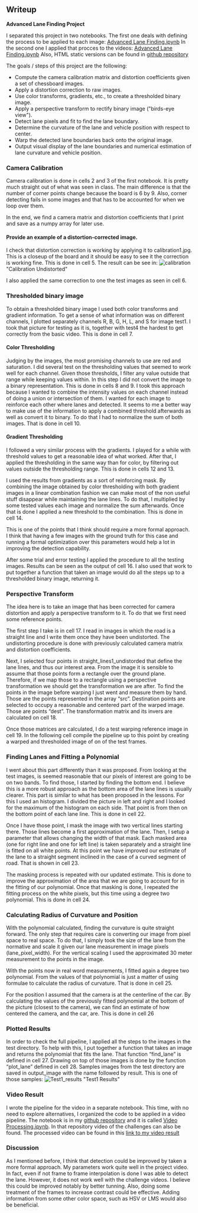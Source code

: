 ## Writeup
**Advanced Lane Finding Project**

I separated this project in two notebooks. The first one deals with defining the process to be applied to each image:
[Advanced Lane Finding.ipynb](https://github.com/albertoferna/CarND-Advanced-Lane-Lines/blob/master/Advanced%20Lane%20Finding.ipynb)
In the second one I applied that procces to the videos:
[Advanced Lane Finding.ipynb](https://github.com/albertoferna/CarND-Advanced-Lane-Lines/blob/master/Video%20Processing.ipynb)
Also, HTML static versions can be found in [github repository](https://github.com/albertoferna/CarND-Advanced-Lane-Lines)

The goals / steps of this project are the following:

* Compute the camera calibration matrix and distortion coefficients given a set of chessboard images.
* Apply a distortion correction to raw images.
* Use color transforms, gradients, etc., to create a thresholded binary image.
* Apply a perspective transform to rectify binary image ("birds-eye view").
* Detect lane pixels and fit to find the lane boundary.
* Determine the curvature of the lane and vehicle position with respect to center.
* Warp the detected lane boundaries back onto the original image.
* Output visual display of the lane boundaries and numerical estimation of lane curvature and vehicle position.


### Camera Calibration

Camera calibration is done in cells 2 and 3 of the first notebook. It is pretty much straight out of what was seen in class. The main difference is that the number of corner points change because the board is 6 by 9. Also, corner detecting fails in some images and that has to be accounted for when we loop over them.

In the end, we find a camera matrix and distortion coefficients that I print and save as a numpy array for later use.

#### Provide an example of a distortion-corrected image.

I check that distortion correction is working by applying it to calibration1.jpg. This is a closeup of the board and it should be easy to see it the correction is working fine. This is done in cell 5. The result can be see in:
![calibration](./output_images/calibration1_undistorted.jpg) "Calibration Undistorted"

I also applied the same correction to one the test images as seen in cell 6.

### Thresholded binary image

To obtain a thresholded binary image I used both color transforms and gradient information. To get a sense of what information was on different channels, I plotted separately channels R, B, G, H, L, and S for image test1. I took that picture for testing as it is, together with test4 the hardest to get correctly from the basic video. This is done in cell 7.

#### Color Thresholding

Judging by the images, the most promising channels to use are red and saturation. I did several test on the thresholding values that seemed to work well for each channel. Given those thresholds, I filter any value outside that range while keeping values within. In this step I did not convert the image to a binary representation. This is done in cells 8 and 9. I took this approach because I wanted to combine the intensity values on each channel instead of doing a union or intersection of them. I wanted for each image to reinforce each other where lanes and detected. It seems to me a better way to make use of the information to apply a combined threshold afterwards as well as convert it to binary. To do that I had to normalize the sum of both images. That is done in cell 10.

#### Gradient Thresholding

I followed a very similar process with the gradients. I played for a while with threshold values to get a reasonable idea of what worked. After that, I applied the thresholding in the same way than for color, by filtering out values outside the thresholding range. This is done in cells 12 and 13.

I used the results from gradients as a sort of reinforcing mask. By combining the image obtained by color thresholding with both gradient images in a linear combination fashion we can make most of the non useful stuff disappear while maintaining the lane lines. To do that, I multiplied by some tested values each image and normalize the sum afterwards. Once that is done I applied a new threshold to the combination. This is done in cell 14.

This is one of the points that I think should require a more formal approach. I think that having a few images with the ground truth for this case and running a formal optimization over this parameters would help a lot in improving the detection capability.

After some trial and error testing I applied the procedure to all the testing images. Results can be seen as the output of cell 16. I also used that work to put together a function that taken an image would do all the steps up to a thresholded binary image, returning it.

### Perspective Transform

The idea here is to take an image that has been corrected for camera distortion and apply a perspective transform to it. To do that we first need some reference points.

The first step I take is in cell 17. I read in images in which the road is a straight line and I write them once they have been undistorted. The undistorting procedure is done with previously calculated camera matrix and distortion coefficients.

Next, I selected four points in straight_lines1_undistorded that define the lane lines, and thus our interest area. From the image it is sensible to assume that those points form a rectangle over the ground plane. Therefore, if we map those to a rectangle using a perspective transformation we should get the transformation we are after. To find the points in the image before warping I just went and measure them by hand. Those are the points represented in the array “src”. Destination points are selected to occupy a reasonable and centered part of the warped image. Those are points “dest”.  The transformation matrix and its invers are calculated on cell 18.

Once those matrices are calculated, I do a test warping reference image in cell 19. In the following cell compile the pipeline up to this point by creating a warped and thresholded image of on of the test frames.

### Finding Lanes and Fitting a Polynomial

I went about this part differently than it was proposed. From looking at the test images, is seemed reasonable that our pixels of interest are going to be on two bands. To find those, I started by finding the bottom end. I believe this is a more robust approach as the bottom area of the lane lines is usually clearer. This part is similar to what has been proposed in the lessons. For this I used an histogram. I divided the picture in left and right and I looked for the maximum of the histogram on each side. That point is from then on the bottom point of each lane line. This is done in cell 22.

Once I have those point, I mask the image with two vertical lines starting there. Those lines become a first approximation of the lane. Then, I setup a parameter that allows changing the width of that mask. Each masked area (one for right line and one for left line) is taken separately and a straight line is fitted on all white points. At this point we have improved our estimate of the lane to a straight segment inclined in the case of a curved segment of road. That is shown in cell 23.

The masking process is repeated with our updated estimate. This is done to improve the approximation of the area that we are going to account for in the fitting of our polynomial. Once that masking is done, I repeated the fitting process on the white pixels, but this time using a degree two polynomial. This is done in cell 24.

### Calculating Radius of Curvature and Position

With the polynomial calculated, finding the curvature is quite straight forward. The only step that requires care is converting our image from pixel space to real space. To do that, I simply took the size of the lane from the normative and scale it given our lane measurement in image pixels (lane_pixel_width). For the vertical scaling I used the approximated 30 meter measurement to the points in the image.

With the points now in real word measurements, I fitted again a degree two polynomial. From the values of that polynomial is just a matter of using formulae to calculate the radius of curvature. That is done in cell 25.

For the position I assumed that the camera is at the centerline of the car. By calculating the values of the previously fitted polynomial at the bottom of the picture (closest to the camera), we can find an estimate of how centered the camera, and the car, are. This is done in cell 26

### Plotted Results

In order to check the full pipeline, I applied all the steps to the images in the test directory.  To help with this, I put together a function that takes an image and returns the polynomial that fits the lane. That function “find_lane” is defined in cell 27. Drawing on top of those images is done by the function “plot_lane” defined in cell 28. Samples images from the test directory are saved in output_image with the name followed by result. This is one of those samples:
![Test1_results](./output_images/test1_results.jpg) "Test1 Results"

### Video Result

I wrote the pipeline for the video in a separate notebook. This time, with no need to explore alternatives, I organized the code to be applied in a video pipeline. The notebook is in my [github repository](https://github.com/albertoferna/CarND-Advanced-Lane-Lines) and it is called [Video Processing.ipynb](https://github.com/albertoferna/CarND-Advanced-Lane-Lines/blob/master/Video%20Processing.ipynb). In that repository video of the challenges can also be found.
The processed video can be found in this [link to my video result](./project_video_processed.mp4)


### Discussion

As I mentioned before, I think that detection could be improved by taken a more formal approach. My parameters work quite well in the project video. In fact, even if not frame to frame interpolation is done I was able to detect the lane. However, it does not work well with the challenge videos. I believe this could be improved notably by better tunning. Also, doing some treatment of the frames to increase contrast could be effective. Adding information from some other color space, such as HSV or LMS would also be beneficial.
